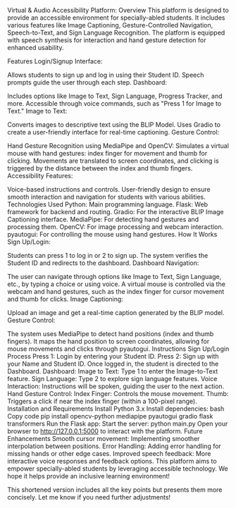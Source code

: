 Virtual & Audio Accessibility Platform: 
Overview
This platform is designed to provide an accessible environment for specially-abled students. It includes various features like Image Captioning, Gesture-Controlled Navigation, Speech-to-Text, and Sign Language Recognition. The platform is equipped with speech synthesis for interaction and hand gesture detection for enhanced usability.

Features
Login/Signup Interface:

Allows students to sign up and log in using their Student ID.
Speech prompts guide the user through each step.
Dashboard:

Includes options like Image to Text, Sign Language, Progress Tracker, and more.
Accessible through voice commands, such as "Press 1 for Image to Text."
Image to Text:

Converts images to descriptive text using the BLIP Model.
Uses Gradio to create a user-friendly interface for real-time captioning.
Gesture Control:

Hand Gesture Recognition using MediaPipe and OpenCV:
Simulates a virtual mouse with hand gestures: index finger for movement and thumb for clicking.
Movements are translated to screen coordinates, and clicking is triggered by the distance between the index and thumb fingers.
Accessibility Features:

Voice-based instructions and controls.
User-friendly design to ensure smooth interaction and navigation for students with various abilities.
Technologies Used
Python: Main programming language.
Flask: Web framework for backend and routing.
Gradio: For the interactive BLIP Image Captioning interface.
MediaPipe: For detecting hand gestures and processing them.
OpenCV: For image processing and webcam interaction.
pyautogui: For controlling the mouse using hand gestures.
How It Works
Sign Up/Login:

Students can press 1 to log in or 2 to sign up.
The system verifies the Student ID and redirects to the dashboard.
Dashboard Navigation:

The user can navigate through options like Image to Text, Sign Language, etc., by typing a choice or using voice.
A virtual mouse is controlled via the webcam and hand gestures, such as the index finger for cursor movement and thumb for clicks.
Image Captioning:

Upload an image and get a real-time caption generated by the BLIP model.
Gesture Control:

The system uses MediaPipe to detect hand positions (index and thumb fingers).
It maps the hand position to screen coordinates, allowing for mouse movements and clicks through pyautogui.
Instructions
Sign Up/Login Process
Press 1: Login by entering your Student ID.
Press 2: Sign up with your Name and Student ID.
Once logged in, the student is directed to the Dashboard.
Dashboard:
Image to Text: Type 1 to enter the Image-to-Text feature.
Sign Language: Type 2 to explore sign language features.
Voice Interaction: Instructions will be spoken, guiding the user to the next action.
Hand Gesture Control:
Index Finger: Controls the mouse movement.
Thumb: Triggers a click if near the index finger (within a 100-pixel range).
Installation and Requirements
Install Python 3.x
Install dependencies:
bash
Copy code
pip install opencv-python mediapipe pyautogui gradio flask transformers
Run the Flask app:
Start the server: python main.py
Open your browser to http://127.0.0.1:5000 to interact with the platform.
Future Enhancements
Smooth cursor movement: Implementing smoother interpolation between positions.
Error Handling: Adding error handling for missing hands or other edge cases.
Improved speech feedback: More interactive voice responses and feedback options.
This platform aims to empower specially-abled students by leveraging accessible technology. We hope it helps provide an inclusive learning environment!

This shortened version includes all the key points but presents them more concisely. Let me know if you need further adjustments!
